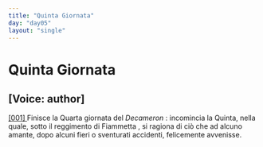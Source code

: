 ```yaml
---
title: "Quinta Giornata"
day: "day05"
layout: "single"
---
```

<div id="day05" ruler="fiammetta" type="Day">
 <h1>
  Quinta Giornata
 </h1>
 <p>
  <h2>
   [Voice: author]
  </h2>
 </p>
 <argument>
  <p>
   <a href="{{ site.baseurl }}enDecameron/day05#p05990001" id="p05990001">
    [001]
   </a>
   Finisce la Quarta giornata del
   <i>
    Decameron
   </i>
   : incomincia la Quinta, nella quale, sotto il reggimento di
   <name persref="fiammetta" type="person">
    Fiammetta
   </name>
   , si ragiona di ci&ograve; che ad alcuno amante, dopo alcuni fieri o sventurati accidenti, felicemente avvenisse.
  </p>
 </argument>
</div>